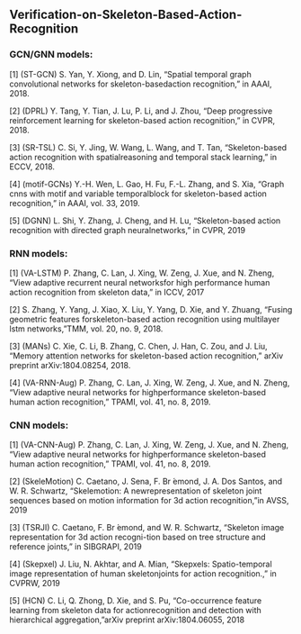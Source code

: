 ## Verification-on-Skeleton-Based-Action-Recognition




### GCN/GNN models:


[1] (ST-GCN) S. Yan, Y. Xiong, and D. Lin, “Spatial temporal graph convolutional networks for skeleton-basedaction recognition,” in AAAI, 2018.

[2] (DPRL) Y. Tang, Y. Tian, J. Lu, P. Li, and J. Zhou, “Deep progressive reinforcement learning for skeleton-based action recognition,” in CVPR, 2018.

[3] (SR-TSL) C. Si,  Y.  Jing,  W.  Wang,  L.  Wang,  and  T.  Tan,  “Skeleton-based  action  recognition  with  spatialreasoning and temporal stack learning,” in ECCV, 2018.

[4] (motif-GCNs) Y.-H. Wen, L. Gao, H. Fu, F.-L. Zhang, and S. Xia, “Graph cnns with motif and variable temporalblock for skeleton-based action recognition,” in AAAI, vol. 33, 2019.

[5] (DGNN) L. Shi, Y. Zhang, J. Cheng, and H. Lu, “Skeleton-based action recognition with directed graph neuralnetworks,” in CVPR, 2019


### RNN models:


[1] (VA-LSTM) P. Zhang, C. Lan, J. Xing, W. Zeng, J. Xue, and N. Zheng, “View adaptive recurrent neural networksfor high performance human action recognition from skeleton data,” in ICCV, 2017

[2] S. Zhang, Y. Yang, J. Xiao, X. Liu, Y. Yang, D. Xie, and Y. Zhuang, “Fusing geometric features forskeleton-based action recognition using multilayer lstm networks,”TMM, vol. 20, no. 9, 2018.

[3] (MANs) C. Xie, C. Li, B. Zhang, C. Chen, J. Han, C. Zou, and J. Liu, “Memory attention networks for skeleton-based action recognition,” arXiv preprint arXiv:1804.08254, 2018.

[4] (VA-RNN-Aug) P. Zhang, C. Lan, J. Xing, W. Zeng, J. Xue, and N. Zheng, “View adaptive neural networks for highperformance skeleton-based human action recognition,” TPAMI, vol. 41, no. 8, 2019.


### CNN models:


[1] (VA-CNN-Aug) P. Zhang, C. Lan, J. Xing, W. Zeng, J. Xue, and N. Zheng, “View adaptive neural networks for highperformance skeleton-based human action recognition,” TPAMI, vol. 41, no. 8, 2019.

[2] (SkeleMotion) C.  Caetano,  J.  Sena,  F.  Br ́emond,  J.  A.  Dos  Santos,  and  W.  R.  Schwartz,  “Skelemotion:  A  newrepresentation of skeleton joint sequences based on motion information for 3d action recognition,”in AVSS, 2019

[3] (TSRJI) C. Caetano, F. Br ́emond, and W. R. Schwartz, “Skeleton image representation for 3d action recogni-tion based on tree structure and reference joints,” in SIBGRAPI, 2019

[4] (Skepxel) J. Liu, N. Akhtar, and A. Mian, “Skepxels: Spatio-temporal image representation of human skeletonjoints for action recognition.,” in CVPRW, 2019

[5] (HCN) C. Li, Q. Zhong, D. Xie, and S. Pu, “Co-occurrence feature learning from skeleton data for actionrecognition and detection with hierarchical aggregation,”arXiv preprint arXiv:1804.06055, 2018

